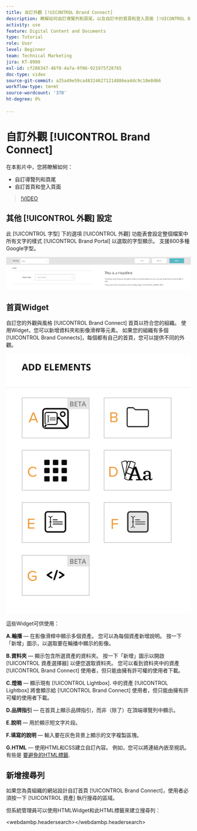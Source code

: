 ```yaml
---
title: 自訂外觀 [!UICONTROL Brand Connect]
description: 瞭解如何自訂導覽列和頁尾，以及自訂中的首頁和登入頁面 [!UICONTROL Brand Connect] 的 [!UICONTROL WORKFRONT DAM].
activity: use
feature: Digital Content and Documents
type: Tutorial
role: User
level: Beginner
team: Technical Marketing
jira: KT-8980
exl-id: cf286347-46f0-4a7a-9f06-921975f28765
doc-type: video
source-git-commit: a25a49e59ca483246271214886ea4dc9c10e8d66
workflow-type: tm+mt
source-wordcount: '378'
ht-degree: 0%

---
```


# 自訂外觀 [!UICONTROL Brand Connect]

在本影片中，您將瞭解如何：

* 自訂導覽列和頁尾
* 自訂首頁和登入頁面

>[!VIDEO](https://video.tv.adobe.com/v/335242/?quality=12&learn=on)

## 其他 [!UICONTROL 外觀] 設定

此 [!UICONTROL 字型] 下的選項 [!UICONTROL 外觀] 功能表會設定整個檔案中所有文字的樣式 [!UICONTROL Brand Portal] 以選取的字型顯示。 支援800多種Google字型。

![此 [!UICONTROL 字型] 下的選項 [!UICONTROL 外觀] 功能表樣式 [!UICONTROL Brand Portal]](assets/02-brand-connect-appearance-font.png)

## 首頁Widget

自訂您的外觀與風格 [!UICONTROL Brand Connect] 首頁以符合您的組織。 使用Widget，您可以新增資料夾和影像滑桿等元素。 如果您的組織有多個 [!UICONTROL Brand Connects]，每個都有自己的首頁，您可以提供不同的外觀。

![您可用的介面工具集熒幕擷圖 [!UICONTROL Brand Connect] homepage](assets/03-brand-connect-home-page-widgets.png)

這些Widget可供使用：

**A.輪播** — 在影像滑桿中顯示多個資產。 您可以為每個資產新增說明。 按一下「新增」圖示，以選取要在輪播中顯示的影像。

**B.資料夾** — 顯示包含所選資產的資料夾。 按一下「新增」圖示以開啟 [!UICONTROL 資產選擇器] 以便您選取資料夾。 您可以看到資料夾中的資產 [!UICONTROL Brand Connect] 使用者，但只能由擁有許可權的使用者下載。

**C.燈箱** — 顯示現有 [!UICONTROL Lightbox]. 中的資產 [!UICONTROL Lightbox] 將會顯示給 [!UICONTROL Brand Connect] 使用者，但只能由擁有許可權的使用者下載。

**D.品牌指引** — 在首頁上顯示品牌指引，而非（除了）在頂端導覽列中顯示。

**E.說明** — 用於顯示短文字片段。

**F.填寫的說明** — 輸入要在灰色背景上顯示的文字複製區塊。

**G.HTML** — 使用HTML和CSS建立自訂內容。 例如，您可以將連結內嵌至視訊。 有些是 [要避免的HTML標籤](https://www.damsuccess.com/hc/en-us/articles/206170043-Brand-Connect-Admin-Guide#html).

## 新增搜尋列

如果您為貴組織的網站設計自訂首頁 [!UICONTROL Brand Connect]，使用者必須按一下 [!UICONTROL 資產] 執行搜尋的區域。

但系統管理員可以使用HTMLWidget和此HTML標籤來建立搜尋列：

&lt;webdambp.headersearch>&lt;/webdambp.headersearch>
